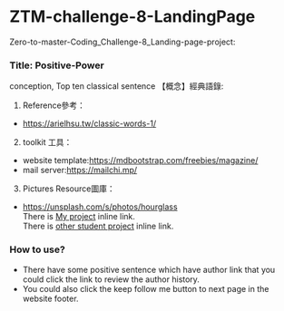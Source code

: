 # ZTM-challenge-8-LandingPage
Zero-to-master-Coding_Challenge-8_Landing-page-project: 
### Title: Positive-Power  
conception, Top ten classical sentence 【概念】經典語錄:  
1. Reference參考：  
  * https://arielhsu.tw/classic-words-1/  
2. toolkit 工具：  
  * website template:https://mdbootstrap.com/freebies/magazine/  
  * mail server:https://mailchi.mp/  
3. Pictures Resource圖庫：  
  * https://unsplash.com/s/photos/hourglass  
There is [My project](https://joeban0608.github.io/ZTM-challenge-8-LandingPage/ "title") inline link.  
There is [other student project](https://github.com/zero-to-mastery/Coding_Challenge-8 "title") inline link.  

### How to use?
- There have some positive sentence which have author link that you could click the link to review the author history.
- You could also click the keep follow me button to next page in the website footer. 
